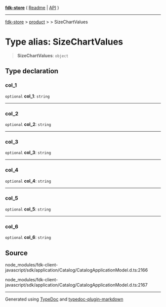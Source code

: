[**fdk-store**](../../../README.md) ( [Readme](../../../README.md) \| [API](../../../API.md) )

---

[fdk-store](../../../API.md) > [product](../../README.md) > [<internal>](../README.md) > SizeChartValues

# Type alias: SizeChartValues

> **SizeChartValues**: `object`

## Type declaration

### col_1

`optional` **col_1**: `string`

---

### col_2

`optional` **col_2**: `string`

---

### col_3

`optional` **col_3**: `string`

---

### col_4

`optional` **col_4**: `string`

---

### col_5

`optional` **col_5**: `string`

---

### col_6

`optional` **col_6**: `string`

## Source

node_modules/fdk-client-javascript/sdk/application/Catalog/CatalogApplicationModel.d.ts:2166

node_modules/fdk-client-javascript/sdk/application/Catalog/CatalogApplicationModel.d.ts:2167

---

Generated using [TypeDoc](https://typedoc.org/) and [typedoc-plugin-markdown](https://www.npmjs.com/package/typedoc-plugin-markdown)

